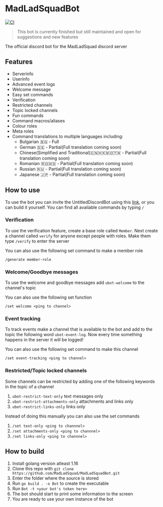 # MadLadSquadBot
[![CI](https://github.com/MadLadSquad/MadLadSquadBot/actions/workflows/ci.yml/badge.svg?branch=master)](https://github.com/MadLadSquad/MadLadSquadBot/actions/workflows/ci.yml)

> This bot is currently finished but still maintained and open for suggestions and new features

The official discord bot for the MadLadSquad discord server
## Features
- Serverinfo
- Userinfo 
- Advanced event logs
- Welcome message
- Easy set commands
- Verification
- Restricted channels
- Topic locked channels
- Fun commands
- Command macros/aliases
- Colour roles
- Meta roles
- Command translations to multiple languages including:
   - Bulgarian 🇧🇬 - Full
   - German 🇩🇪 - Partial(Full translation coming soon)
   - Chinese(Simplified and Traditional)🇨🇳🇭🇰🇲🇴🇹🇼 - Partial(Full translation coming soon)
   - Romanian 🇷🇴🇲🇩 - Partial(Full translation coming soon)
   - Russian 🇷🇺 - Partial(Full translation coming soon)
   - Japanese 🇯🇵 - Partial(Full translation coming soon)
## How to use
To use the bot you can invite the UntitledDiscordBot using this 
[link](https://discord.com/oauth2/authorize?client_id=697420452712284202&scope=bot&permissions=2134207679), 
or you can build it yourself. You can find all available commands by typing `/`
### Verification
To use the verification feature, create a base role called `Member`. Next create a channel called `verify` for anyone 
except people with roles. Make them type `/verify` to enter the server

You can also use the following set command to make a member role
```
/generate member-role
```
### Welcome/Goodbye messages
To use the welcome and goodbye messages add `ubot-welcome` to the channel's topic

You can also use the following set function
```
/set welcome <ping to channel>
```
### Event tracking
To track events make a channel that is available to the bot and add to the topic the following word `ubot-event-log`. 
Now every time something happens in the server it will be logged!

You can also use the following set command to make this channel
```
/set event-tracking <ping to channel>
```
### Restricted/Topic locked channels
Some channels can be restricted by adding one of the following keywords in the topic of a channel
1. `ubot-restrict-text-only` text messages only
2. `ubot-restrict-attachments-only` attachments and links only
3. `ubot-restrict-links-only` links only

Instead of doing this manually you can also use the set commands
1. `/set text-only <ping to channnel>`
2. `/set attachments-only <ping to channnel>`
3. `/set links-only <ping to channnel>`
## How to build
1. Install golang version atleast 1.16
2. Clone this repo with `git clone https://github.com/MadLadSquad/MadLadSquadBot.git`
3. Enter the folder where the source is stored
4. Run `go build . -o Bot` to create the executable
5. Run `Bot -t <your bot's token here>`
6. The bot should start to print some information to the screen
7. You are ready to use your own instance of the bot  
